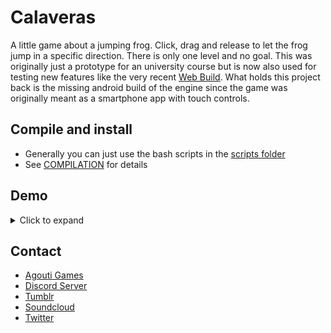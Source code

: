 # Calaveras
A little game about a jumping frog. Click, drag and release to let the frog jump in a specific direction. There is only one level and no goal. This was originally just a prototype for an university course but is now also used for testing new features like the very recent [Web Build](https://vector-wolf.itch.io/calaveras). What holds this project back is the missing android build of the engine since the game was originally meant as a smartphone app with touch controls.
## Compile and install
* Generally you can just use the bash scripts in the [scripts folder](/scripts)
* See [COMPILATION](/COMPILATION) for details
## Demo
<details><summary>Click to expand</summary>
  
  ![Calaveras Gif](readme/Calaveras.gif)
 
</details>

## Contact
* [Agouti Games](https://agouti.games)
* [Discord Server](https://discord.gg/thAaD9e)
* [Tumblr](https://agoutigames.tumblr.com/)
* [Soundcloud](https://soundcloud.com/agoutigames)
* [Twitter](https://twitter.com/agoutigames)
